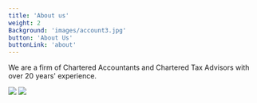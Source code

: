 ```yaml
---
title: 'About us'
weight: 2
Background: 'images/account3.jpg'
button: 'About Us'
buttonLink: 'about'
---
```


We are a firm of Chartered Accountants and Chartered Tax Advisors with over 20 years' experience.

![](images/CIT.png)
![](images/ICAEW.png)

